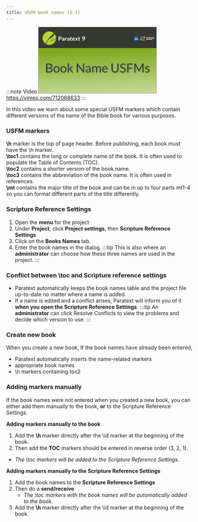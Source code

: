 ```yaml
---
title: USFM book names (5.1)
---
```


:::note Video
[![ ](../media/5.1.png)](https://vimeo.com/712068633)  
https://vimeo.com/712068633
:::

In this video we learn about some special USFM markers which contain different versions of the name of the Bible book for various purposes.

### USFM markers

**\\h** marker is the top of page header. Before publishing, each book must have the \\h marker.  
**\\toc1** contains the long or complete name of the book. It is often used to populate the Table of Contents (TOC).  
**\\toc2** contains a shorter version of the book name.  
**\\toc3** contains the abbreviation of the book name. It is often used in references.  
**\\mt** contains the major title of the book and can be in up to four parts mt1-4 so you can format different parts of the title differently.

#####

### Scripture Reference Settings
1. Open the **menu** for the project
1. Under **Project**, click **Project settings**, then **Scripture Reference Settings**
1. Click on the **Books Names** tab.
1. Enter the book names in the dialog.
:::tip
This is also where an **administrator** can choose how these three names are used in the project.
:::
### Conflict between \\toc and Scripture reference settings

- Paratext automatically keeps the book names table and the project file up-to-date no matter where a name is added. 
- If a name is edited and a conflict arises, Paratext will inform you of it **when you open the Scripture Reference Settings**.
:::tip
An **administrator** can click Resolve Conflicts to view the problems and decide which version to use.
:::
### Create new book

When you create a new book, If the book names have already been entered, 
- Paratext automatically inserts the name-related markers 
- appropriate book names
- \\h markers containing toc2

### Adding markers manually
If the book names were not entered when you created a new book, you can either add them manually to the book, **or** to the Scripture Reference Settings.

**Adding markers manually to the book**
1. Add the **\\h** marker directly after the \\id marker at the beginning of the book.
1. Then add the **TOC** markers should be entered in reverse order (3, 2, 1).
  -  *The \\toc markers will be added to the Scripture Reference Settings*.
  
**Adding markers manually to the Scripture Reference Settings**
1. Add the book names to the **Scripture Reference Settings**
1. Then do a **send/receive**   
   -  *The \\toc markers with the book names will be automatically added to the book*.
1. Add the **\\h** marker directly after the \\id marker at the beginning of the book.

